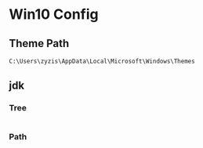 # Win10 Config

## Theme Path

```bat
C:\Users\zyzis\AppData\Local\Microsoft\Windows\Themes
```

## jdk

### Tree

```bat

```

### Path

```bat

```